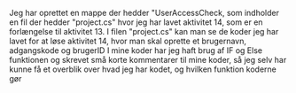 Jeg har oprettet en mappe der hedder "UserAccessCheck, som indholder en fil der hedder "project.cs" hvor jeg har lavet aktivitet 14, som er en forlængelse til aktivitet 13. 
I filen "project.cs" kan man se de koder jeg har lavet for at løse aktivitet 14, hvor man skal oprette et brugernavn, adgangskode og brugerID
I mine koder har jeg haft brug af IF og Else funktionen og skrevet små korte kommentarer til mine koder, så jeg selv har kunne få et overblik over hvad jeg har kodet, og hvilken funktion koderne gør
